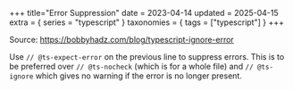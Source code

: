 +++
title="Error Suppression"
date = 2023-04-14
updated = 2025-04-15
extra = { series = "typescript" }
taxonomies = { tags = ["typescript"] }
+++

Source: <https://bobbyhadz.com/blog/typescript-ignore-error>

Use `// @ts-expect-error` on the previous line to suppress errors. This is to be preferred over `// @ts-nocheck` (which is for a whole file) and `// @ts-ignore` which gives no warning if the error is no longer present.
